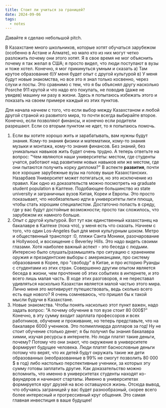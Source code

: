 ```yaml
---
title: Cтоит ли учиться за границей?
date: 2024-09-06
tags:
  - notes
---
```

Давайте я сделаю небольшой pitch. 

В Казахстане много школьников, которые хотят обучаться зарубежом (особенно в Астане и Алмате), но мало кто из них могут четко разложить почему они этого хотят. Я в свое время не мог объяснить почему я так желал в США; я просто видел, что люди поступают в вузы и тоже хотел. Конечно, я мог прикинуться умным и сказать а) Там крутое образование б)У меня будет опыт с другой культурой в) У меня будут новые знакомства, но все это я знал только косвенно, через слухи и посты. Это сравнимо с тем, что я бы объяснял другу насколько Posrche 911 крутой и что надо его покупать, не поводив (даже не увидев) машину ни разу в жизни. Здесь я попытаюсь избежать этого и показать на своем примере каждый из этих пунктов.

Для начала начнем с того, что если выбор между Казахстаном и любой другой страной из развитого мира, то почти всегда выбирайте второе. Конечно, если позволяют финансы, и конечно если родители разрешают. Если со вторым пунктом не идет, то я попытаюсь помочь. 
1) Если вы хотите хорошо жить и зарабатывать, вам нужны будут знания. Кому-то знания физики и математики, кому-то знания музыки и монтажа, кому-то знания финансов. Без знаний, без уникальных навыков жить будет очень трудно. А теперь ответьте на вопрос: "Чем являются наши университеты: местом, где студенты учатся, работают над развитием новых навыков или же местом, где они пытаются получить корку диплома?" В аспекте **развития**, почти все хорошие зарубежные вузы на голову выше Казахстанских. Назарбаев Университет может потягаться, но это исключение из правил. Как одно из доказательств можно посмотреть на graduate student population в Калтехе. Подобающее большинство из state university и заграничных вузов Китая, Кореи и Европы. Это просто показывает, что необязательно идти в университеты лиги плюща, чтобы стать хорошим специалистом. Достаточно попасть в среду, где у вас будут достойные возможности; просто так сложилось, что зарубежом их намного больше.
2) Опыт с другой культурой. Вот тут как единственный казахстанец на бакалавре в Калтехе (пока что), у меня есть что сказать. Начнем с того, что один Los-Angeles был для меня культурным шоком. Метро и общественный транспорт :0, пляжи Санта Моники, разочарование в Hollywood, и восхищение с Beverley Hills. Это надо видеть своими глазами. Хотя наиболее важный аспект - это беседа с людьми. Интересно было слушать/размышлять про ситуацию с хранением оружия и президентские выборы с американцами, про систему образования в Корее, про "cвободу" в Китае, и про историю Руанды с студентами из этих стран. Совершенно другим опытом является беседа в жизни, чем прочтение об этих событиях в интернете, и это всего лишь малая часть. В ходе этих разговоров, я не переставал удивляться насколько Казахстан является малой частью этого мира. Лично меня это мотивирует путешествовать, ведь сколько всего есть еще нового? Я очень сомневаюсь, что пришел бы к такой мысли будучи в Казахстане.
3) Новые знакомства. Чтобы понять насколько этот пункт важен, надо задать вопрос: "А почему обучение в топ вузе стоит 80 000$?" Конечно, в эту сумму входит зарплата профессоров и всех работников, обучение и проживание, но теперь представьте, что на бакалавре 6000 учеников. Это полмиллиарда долларов за год! Ну не стоит обучение столько денег; я бы получил бы знания бакалавра химии, изучая ресурсы в интернете. Но люди платят такие деньги, почему? Потому что они знают, что окружение в университете формирует будущее человека. Люди платят баснословные деньги потому что верят, что их детей будут окружать такие же дети образованных (необразованные в 99% не смогут позволить 80 000 $ в год) либо настолько перспективные ученики, за которых эту сумму готовы заплатить другие. Как доказательство можно вспомнить, что именно в университетах студенты находят ко-фаундеров и начинают стартапы. Именно в университетах формируется круг друзей на всю оставшуюся жизнь. Отсюда вывод, что обучаясь заграницей у вас будет разнообразный, скорее всего более интересный и прогрессивный круг общения. Это самая главная инвестиция в ваше будущее!
